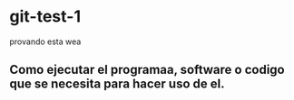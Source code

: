 # git-test-1
provando esta wea
## Como ejecutar el programaa, software o codigo que se necesita para hacer uso de el.
